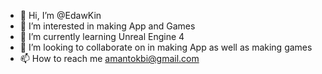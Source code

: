 - 👋 Hi, I’m @EdawKin
- 👀 I’m interested in making App and Games
- 🌱 I’m currently learning Unreal Engine 4
- 💞️ I’m looking to collaborate on in making App as well as making games
- 📫 How to reach me amantokbi@gmail.com

<!---
EdawKin/EdawKin is a ✨ special ✨ repository because its `README.md` (this file) appears on your GitHub profile.
You can click the Preview link to take a look at your changes.
--->
